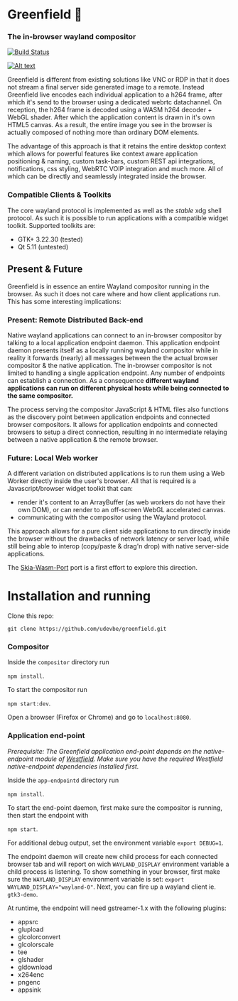# Greenfield :seedling:
### The in-browser wayland compositor

[![Build Status](https://travis-ci.org/udevbe/greenfield.svg)](https://travis-ci.org/udevbe/greenfield)


[![Alt text](https://img.youtube.com/vi/2lyihdFK7EE/0.jpg)](https://www.youtube.com/watch?v=2lyihdFK7EE)

Greenfield is different from existing solutions like VNC or RDP in that it does not stream a final server side generated image to a remote.
Instead Greenfield live encodes each individual application to a h264 frame, after which it's send to the browser using a dedicated webrtc datachannel. 
On reception, the h264 frame is decoded using a WASM h264 decoder + WebGL shader. After which the application content
is drawn in it's own HTML5 canvas. As a result, the entire image you see in the browser is actually composed of nothing more than ordinary DOM elements. 

The advantage of this approach is that it retains the entire desktop context which allows for powerful features like 
context aware application positioning & naming, custom task-bars, custom REST api integrations, notifications, css styling, WebRTC VOIP integration and 
much more. All of which can be directly and seamlessly integrated inside the browser.

### Compatible Clients & Toolkits
The core wayland protocol is implemented as well as the *stable* xdg shell protocol. As such it is possible to run applications with a compatible widget toolkit.
Supported toolkits are:
 - GTK+ 3.22.30 (tested)
 - Qt 5.11 (untested)

## Present & Future 
Greenfield is in essence an entire Wayland compositor running in the browser. As such it does not care where and how
client applications run. This has some interesting implications:

### Present: Remote Distributed Back-end

Native wayland applications can connect to an in-browser compositor by talking to a local application endpoint daemon.
This application endpoint daemon presents itself as a locally running wayland compositor while in reality it forwards
(nearly) all messages between the the actual browser compositor & the native application. The in-browser compositor is 
not limited to handling a single application endpoint. Any number of endpoints can establish a connection. As a 
consequence **different wayland applications can run on different physical hosts while being connected to the same compositor.**

The process serving the compositor JavaScript & HTML files also functions as the discovery point between application 
endpoints and connected browser compositors. It allows for application endpoints and connected browsers to setup a 
direct connection, resulting in no intermediate relaying between a native application & the remote browser.


### Future: Local Web worker

A different variation on distributed applications is to run them using a Web Worker directly inside the user's browser. 
All that is required is a Javascript/browser widget toolkit that can:
 - render it's content to an ArrayBuffer (as web workers do not have their own DOM), or can render to an off-screen WebGL accelerated canvas.
 - communicating with the compositor using the Wayland protocol.
 
This approach allows for a pure client side applications to run directly inside the browser without the drawbacks of 
network latency or server load, while still being able to interop (copy/paste & drag'n drop) with native server-side applications.

The [Skia-Wasm-Port](https://github.com/Zubnix/skia-wasm-port) port is a first effort to explore this direction.

Installation and running
============

Clone this repo: 

`git clone https://github.com/udevbe/greenfield.git`

### Compositor
  
  Inside the `compositor` directory run 
  
  `npm install`. 
  
  To start the compositor run 
  
  `npm start:dev`. 
  
  Open a browser (Firefox or Chrome) and go to `localhost:8080`.
  
### Application end-point
  
  *Prerequisite: The Greenfield application end-point depends on the native-endpoint module of [Westfield](https://github.com/udevbe/westfield). Make sure you have 
  the required Westfield native-endpoint dependencies installed first.*
    
  Inside the `app-endpointd` directory run 
  
  `npm install`. 
  
  To start the end-point daemon, first make sure the compositor  is running, then start the endpoint with 
  
  `npm start`. 
  
  For additional debug output, set the environment variable `export DEBUG=1`. 
   
   The endpoint daemon will create new child process for each connected browser tab and will report on 
   wich `WAYLAND_DISPLAY` environment variable a child process is listening. To show something in your browser, first
   make sure the `WAYLAND_DISPLAY` environment variable is set: `export WAYLAND_DISPLAY="wayland-0"`. Next, you can fire
    up a wayland client ie. `gtk3-demo`.

At runtime, the endpoint will need gstreamer-1.x with the following plugins:
- appsrc
- glupload
- glcolorconvert
- glcolorscale
- tee
- glshader
- gldownload
- x264enc
- pngenc
- appsink
